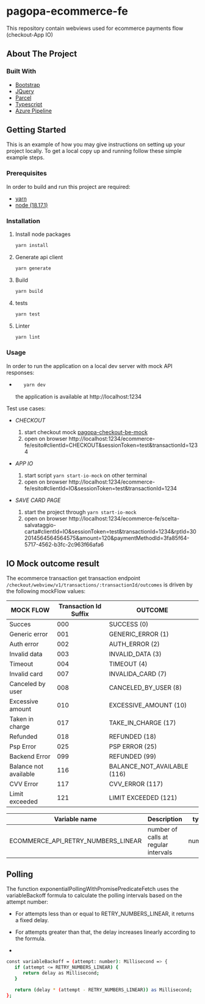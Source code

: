 # pagopa-ecommerce-fe

This repository contain webviews used for ecommerce payments flow (checkout-App IO)

## About The Project

### Built With

- [Bootstrap](https://getbootstrap.com)
- [JQuery](https://jquery.com)
- [Parcel](https://parceljs.org)
- [Typescript](https://www.typescriptlang.org)
- [Azure Pipeline](https://azure.microsoft.com)

## Getting Started

This is an example of how you may give instructions on setting up your project locally.
To get a local copy up and running follow these simple example steps.

### Prerequisites

In order to build and run this project are required:

- [yarn](https://yarnpkg.com/)
- [node (18.17.1)](https://nodejs.org/it/)

### Installation

1. Install node packages
   ```sh
   yarn install
   ```
2. Generate api client
   ```sh
   yarn generate
   ```
3. Build
   ```sh
   yarn build
   ```
4. tests
   ```sh
   yarn test
   ```
5. Linter
   ```sh
   yarn lint
   ```

### Usage

In order to run the application on a local dev server with mock API responses:

- ```sh
     yarn dev
  ```
  the application is available at http://localhost:1234

Test use cases:

- _CHECKOUT_

  1. start checkout mock [pagopa-checkout-be-mock](https://github.com/pagopa/pagopa-checkout-be-mock)
  2. open on browser http://localhost:1234/ecommerce-fe/esito#clientId=CHECKOUT&sessionToken=test&transactionId=1234

- _APP IO_
  1. start script `yarn start-io-mock` on other terminal
  2. open on browser http://localhost:1234/ecommerce-fe/esito#clientId=IO&sessionToken=test&transactionId=1234

- _SAVE CARD PAGE_
   1. start the project through `yarn start-io-mock`
   2. open on browser http://localhost:1234/ecommerce-fe/scelta-salvataggio-carta#clientId=IO&sessionToken=test&transactionId=1234&rptId=302014564564564575&amount=120&paymentMethodId=3fa85f64-5717-4562-b3fc-2c963f66afa6
## IO Mock outcome result

The ecommerce transaction get transaction endpoint `/checkout/webview/v1/transactions/:transactionId/outcomes` is driven by the following mockFlow values:

| MOCK FLOW                                | Transaction Id Suffix | OUTCOME                     |
| ---------------------------------------- | --------------------- | ----------------------------|
| Succes                                   | 000                   | SUCCESS (0)                 |
| Generic error                            | 001                   | GENERIC_ERROR (1)           |
| Auth error                               | 002                   | AUTH_ERROR (2)              |
| Invalid data                             | 003                   | INVALID_DATA (3)            |
| Timeout                                  | 004                   | TIMEOUT (4)                 |
| Invalid card                             | 007                   | INVALIDA_CARD (7)           |
| Canceled by user                         | 008                   | CANCELED_BY_USER (8)        |
| Excessive amount                         | 010                   | EXCESSIVE_AMOUNT (10)       |
| Taken in charge                          | 017                   | TAKE_IN_CHARGE (17)         |
| Refunded                                 | 018                   | REFUNDED (18)               |
| Psp Error                                | 025                   | PSP ERROR (25)              |
| Backend Error                            | 099                   | REFUNDED (99)               |
| Balance not available                    | 116                   | BALANCE_NOT_AVAILABLE (116) |
| CVV Error                                | 117                   | CVV_ERROR (117)             |
| Limit exceeded                           | 121                   | LIMIT EXCEEDED (121)        |


| Variable name                    | Description                         | type   | default |
|----------------------------------|-------------------------------------|--------|---------|
|ECOMMERCE_API_RETRY_NUMBERS_LINEAR| number of calls at regular intervals| number | 5       |

## Polling

The function exponentialPollingWithPromisePredicateFetch uses the variableBackoff formula to calculate the polling intervals based on the attempt number:

-  For attempts less than or equal to RETRY_NUMBERS_LINEAR, it returns a fixed delay.

-  For attempts greater than that, the delay increases linearly according to the formula.

- 
```sh
const variableBackoff = (attempt: number): Millisecond => {
   if (attempt <= RETRY_NUMBERS_LINEAR) {
      return delay as Millisecond;
   }

   return (delay * (attempt - RETRY_NUMBERS_LINEAR)) as Millisecond;
};
```
